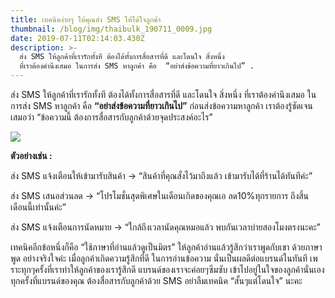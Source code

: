 ```yaml
---
title: เทคนิคง่ายๆ ให้คุณส่ง SMS ให้ได้ใจลูกค้า
thumbnail: /blog/img/thaibulk_190711_0009.jpg
date: 2019-07-11T02:14:03.430Z
description: >-
  ส่ง SMS ให้ลูกค้าที่เรารักทั้งที ต้องได้ทั้งการสื่อสารที่ดี และโดนใจ สิ่งหนึ่ง
  ที่เราต้องคำนึงเสมอ ในการส่ง SMS หาลูกค้า คือ  “อย่าส่งข้อความที่ยาวเกินไป” .
---
```

ส่ง SMS ให้ลูกค้าที่เรารักทั้งที ต้องได้ทั้งการสื่อสารที่ดี และโดนใจ สิ่งหนึ่ง ที่เราต้องคำนึงเสมอ ในการส่ง SMS หาลูกค้า คือ 
**“อย่าส่งข้อความที่ยาวเกินไป”**
 ก่อนส่งข้อความหาลูกค้า เราต้องรู้ชัดเจนเสมอว่า “ข้อความนี้ ต้องการสื่อสารกับลูกค้าด้วยจุดประสงค์อะไร” 

![](/blog/img/new-message-concept-illustration_114360-636.jpg)

**ตัวอย่างเช่น :**

ส่ง SMS แจ้งเตือนให้เข้ามารับสินค้า → “สินค้าที่คุณสั่งไว้มาถึงแล้ว เข้ามารับได้ที่ร้านได้ทันทีค่ะ”

ส่ง SMS เสนอส่วนลด → “โปรโมชั่นสุดพิเศษในเดือนเกิดของคุณเอ ลด10%ทุกรายการ ถึงสิ้นเดือนนี้เท่านั้นค่ะ”

ส่ง SMS แจ้งเตือนการนัดหมาย → “ใกล้ถึงเวลานัดคุณหมอแล้ว พบกันเวลาบ่ายสองโมงตรงนะคะ”

เทคนิคอีกข้อหนึ่งก็คือ “ใช้ภาษาที่อ่านแล้วดูเป็นมิตร” ให้ลูกค้าอ่านแล้วรู้สึกว่าเราพูดกับเขา ด้วยภาษาพูด อย่างจริงใจค่ะ เมื่อลูกค้าเกิดความรู้สึกที่ดี ในการอ่านข้อความ นั่นเป็นผลดีต่อแบรนด์ในทันที เพราะทุกๆครั้งที่เราทำให้ลูกค้าของเรารู้สึกดี แบรนด์ของเราจะค่อยๆซึมซับ เข้าไปอยู่ในใจของลูกค้านั่นเอง ทุกครั้งที่แบรนด์ของคุณ ต้องสื่อสารกับลูกค้าด้วย SMS อย่าลืมเทคนิค “สั้นๆแต่โดนใจ” นะคะ
